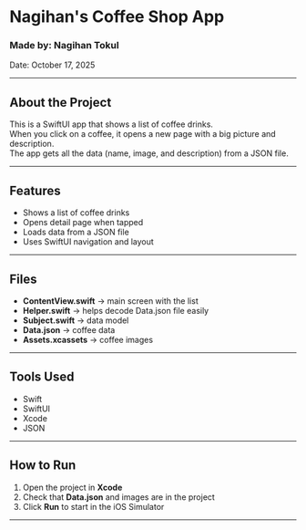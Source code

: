 # Nagihan's Coffee Shop App

### Made by: Nagihan Tokul  
 Date: October 17, 2025  

---

## About the Project
This is a SwiftUI app that shows a list of coffee drinks.  
When you click on a coffee, it opens a new page with a big picture and description.  
The app gets all the data (name, image, and description) from a JSON file.

---

## Features
- Shows a list of coffee drinks  
- Opens detail page when tapped  
- Loads data from a JSON file  
- Uses SwiftUI navigation and layout  

---

## Files
- **ContentView.swift** → main screen with the list  
- **Helper.swift** → helps decode Data.json file easily
- **Subject.swift** → data model  
- **Data.json** → coffee data  
- **Assets.xcassets** → coffee images  

---

## Tools Used
- Swift  
- SwiftUI  
- Xcode  
- JSON  

---

## How to Run
1. Open the project in **Xcode**  
2. Check that **Data.json** and images are in the project  
3. Click **Run** to start in the iOS Simulator  

---
